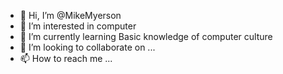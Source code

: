 - 👋 Hi, I’m @MikeMyerson
- 👀 I’m interested in computer
- 🌱 I’m currently learning Basic knowledge of computer culture
- 💞️ I’m looking to collaborate on ...
- 📫 How to reach me ...

<!---
MikeMyerson/MikeMyerson is a ✨ special ✨ repository because its `README.md` (this file) appears on your GitHub profile.
You can click the Preview link to take a look at your changes.
--->
